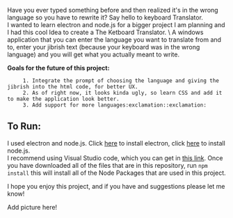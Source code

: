Have you ever typed something before and then realized it's in the wrong language so you have to rewrite it? Say hello to keyboard Translator.\
I wanted to learn electron and node.js for a bigger project I am planning and I had this cool Idea to create a The Ketboard Translator. \ A windows application that you can enter the language you want to translate from and to, enter your jibrish text (because your keyboard was in the wrong language) and you will get what you actually meant to write.

**Goals for the future of this project:**

         1. Integrate the prompt of choosing the language and giving the jibrish into the html code, for better UX.
         2. As of right now, it looks kinda ugly, so learn CSS and add it to make the application look better.
         3. Add support for more languages:exclamation::exclamation:
         
## To Run: ##
I used electron and node.js. Click [here](https://electronjs.org/docs/tutorial/installation) to install electron, click [here](https://nodejs.org/en/download/) to install node.js.\
I recommend using Visual Studio code, which you can get in [this link](https://code.visualstudio.com/download).
Once you have downloaded all of the files that are in this repository, run `npm install` this will install all of the Node Packages that are used in this project.

I hope you enjoy this project, and if you have and suggestions please let me know!

Add picture here!
